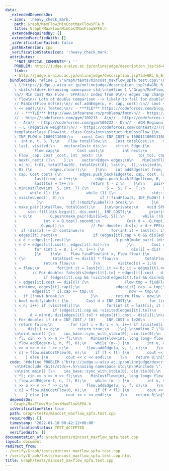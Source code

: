 ```yaml
---
data:
  _extendedDependsOn:
  - icon: ':heavy_check_mark:'
    path: Graph/MaxFlow/MinCostMaxFlowSPFA.h
    title: Graph/MaxFlow/MinCostMaxFlowSPFA.h
  _extendedRequiredBy: []
  _extendedVerifiedWith: []
  _isVerificationFailed: false
  _pathExtension: cpp
  _verificationStatusIcon: ':heavy_check_mark:'
  attributes:
    '*NOT_SPECIAL_COMMENTS*': ''
    PROBLEM: http://judge.u-aizu.ac.jp/onlinejudge/description.jsp?id=GRL_6_B
    links:
    - http://judge.u-aizu.ac.jp/onlinejudge/description.jsp?id=GRL_6_B
  bundledCode: "#line 1 \"Graph/tests/mincost_maxflow_spfa.test.cpp\"\n#define PROBLEM\
    \ \"http://judge.u-aizu.ac.jp/onlinejudge/description.jsp?id=GRL_6_B\"\n\n#include\
    \ <bits/stdc++.h>\nusing namespace std;\n\n#line 1 \"Graph/MaxFlow/MinCostMaxFlowSPFA.h\"\
    \n// Min Cost Max Flow - SPFA\n// Index from 0\n// edges cap changed during find\
    \ flow\n// Lots of double comparison --> likely to fail for double\n// Example:\n\
    // MinCostFlow mcf(n);\n// mcf.addEdge(u, v, cap, cost);\n// cout << mcf.minCostFlow()\
    \ << endl;\n// Tested:\n// - ***TLE*** https://codeforces.com/blog/entry/70740\n\
    // - ***TLE*** http://www.infoarena.ro/problema/fmcm\n// - https://open.kattis.com/problems/mincostmaxflow\n\
    // - http://codeforces.com/gym/100213 - A\n// - http://codeforces.com/gym/100216\
    \ - A\n// - http://codeforces.com/gym/100222 - D\n// - ACM Regional Daejeon 2014\
    \ - L (negative weights)\n// - https://codeforces.com/contest/277/problem/E\n\n\
    template<class Flow=int, class Cost=int>\nstruct MinCostFlow {\n    const Flow\
    \ INF_FLOW = 1000111000;\n    const Cost INF_COST = 1000111000111000LL;\n\n  \
    \  int n, t, S, T;\n    Flow totalFlow;\n    Cost totalCost;\n    vector<int>\
    \ last, visited;\n    vector<Cost> dis;\n    struct Edge {\n        int to;\n\
    \        Flow cap;\n        Cost cost;\n        int next;\n        Edge(int _to,\
    \ Flow _cap, Cost _cost, int _next) :\n                to(_to), cap(_cap), cost(_cost),\
    \ next(_next) {}\n    };\n    vector<Edge> edges;\n\n    MinCostFlow(int _n) :\
    \ n(_n), t(0), totalFlow(0), totalCost(0), last(n, -1), visited(n, 0), dis(n,\
    \ 0) {\n        edges.clear();\n    }\n\n    int addEdge(int from, int to, Flow\
    \ cap, Cost cost) {\n        edges.push_back(Edge(to, cap, cost, last[from]));\n\
    \        last[from] = t++;\n        edges.push_back(Edge(from, 0, -cost, last[to]));\n\
    \        last[to] = t++;\n        return t - 2;\n    }\n\n    pair<Flow, Cost>\
    \ minCostFlow(int _S, int _T) {\n        S = _S; T = _T;\n        SPFA();\n  \
    \      while (1) {\n            while (1) {\n                std::fill(visited.begin(),\
    \ visited.end(), 0);\n                if (!findFlow(S, INF_FLOW)) break;\n   \
    \         }\n            if (!modifyLabel()) break;\n        }\n        return\
    \ make_pair(totalFlow, totalCost);\n    }\n\nprivate:\n    void SPFA() {\n   \
    \     std::fill(dis.begin(), dis.end(), INF_COST);\n        priority_queue< pair<Cost,int>\
    \ > Q;\n        Q.push(make_pair(dis[S]=0, S));\n        while (!Q.empty()) {\n\
    \            int x = Q.top().second;\n            Cost d = -Q.top().first;\n \
    \           Q.pop();\n            // For double: dis[x] > d + EPS\n          \
    \  if (dis[x] != d) continue;\n            for(int it = last[x]; it >= 0; it =\
    \ edges[it].next)\n                if (edges[it].cap > 0 && dis[edges[it].to]\
    \ > d + edges[it].cost)\n                    Q.push(make_pair(-(dis[edges[it].to]\
    \ = d + edges[it].cost), edges[it].to));\n        }\n        Cost disT = dis[T];\n\
    \        for (int i = 0; i < n; i++) {\n            dis[i] = disT - dis[i];\n\
    \        }\n    }\n\n    Flow findFlow(int x, Flow flow) {\n        if (x == T)\
    \ {\n            totalCost += dis[S] * flow;\n            totalFlow += flow;\n\
    \            return flow;\n        }\n        visited[x] = 1;\n        Flow now\
    \ = flow;\n        for(int it = last[x]; it >= 0; it = edges[it].next)\n     \
    \       // For double: fabs(dis[edges[it].to] + edges[it].cost - dis[x]) < EPS\n\
    \            if (edges[it].cap && !visited[edges[it].to] && dis[edges[it].to]\
    \ + edges[it].cost == dis[x]) {\n                Flow tmp = findFlow(edges[it].to,\
    \ min(now, edges[it].cap));\n                edges[it].cap -= tmp;\n         \
    \       edges[it ^ 1].cap += tmp;\n                now -= tmp;\n             \
    \   if (!now) break;\n            }\n        return flow - now;\n    }\n\n   \
    \ bool modifyLabel() {\n        Cost d = INF_COST;\n        for (int i = 0; i\
    \ < n; i++) if (visited[i])\n            for(int it = last[i]; it >= 0; it = edges[it].next)\n\
    \                if (edges[it].cap && !visited[edges[it].to])\n              \
    \      d = min(d, dis[edges[it].to] + edges[it].cost - dis[i]);\n\n        //\
    \ For double: if (d > INF_COST / 10)     INF_COST = 1e20\n        if (d == INF_COST)\
    \ return false;\n        for (int i = 0; i < n; i++) if (visited[i])\n       \
    \     dis[i] += d;\n        return true;\n    }\n};\n\n#line 7 \"Graph/tests/mincost_maxflow_spfa.test.cpp\"\
    \n\nint main() {\n    ios_base::sync_with_stdio(0); cin.tie(0);\n    int n, m,\
    \ fl; cin >> n >> m >> fl;\n\n    MinCostFlow<int, long long> flow(n+1);\n   \
    \ flow.addEdge(n-1, n, fl, 0);\n    while (m--) {\n        int u, v, f, c; cin\
    \ >> u >> v >> f >> c;\n        flow.addEdge(u, v, f, c);\n    }\n    auto [f,\
    \ c] = flow.minCostFlow(0, n);\n    if (f < fl) {\n        cout << -1 << endl;\n\
    \    } else {\n        cout << c << endl;\n    }\n    return 0;\n}\n\n"
  code: "#define PROBLEM \"http://judge.u-aizu.ac.jp/onlinejudge/description.jsp?id=GRL_6_B\"\
    \n\n#include <bits/stdc++.h>\nusing namespace std;\n\n#include \"../MaxFlow/MinCostMaxFlowSPFA.h\"\
    \n\nint main() {\n    ios_base::sync_with_stdio(0); cin.tie(0);\n    int n, m,\
    \ fl; cin >> n >> m >> fl;\n\n    MinCostFlow<int, long long> flow(n+1);\n   \
    \ flow.addEdge(n-1, n, fl, 0);\n    while (m--) {\n        int u, v, f, c; cin\
    \ >> u >> v >> f >> c;\n        flow.addEdge(u, v, f, c);\n    }\n    auto [f,\
    \ c] = flow.minCostFlow(0, n);\n    if (f < fl) {\n        cout << -1 << endl;\n\
    \    } else {\n        cout << c << endl;\n    }\n    return 0;\n}\n\n"
  dependsOn:
  - Graph/MaxFlow/MinCostMaxFlowSPFA.h
  isVerificationFile: true
  path: Graph/tests/mincost_maxflow_spfa.test.cpp
  requiredBy: []
  timestamp: '2022-01-10 00:42:12+08:00'
  verificationStatus: TEST_ACCEPTED
  verifiedWith: []
documentation_of: Graph/tests/mincost_maxflow_spfa.test.cpp
layout: document
redirect_from:
- /verify/Graph/tests/mincost_maxflow_spfa.test.cpp
- /verify/Graph/tests/mincost_maxflow_spfa.test.cpp.html
title: Graph/tests/mincost_maxflow_spfa.test.cpp
---
```

